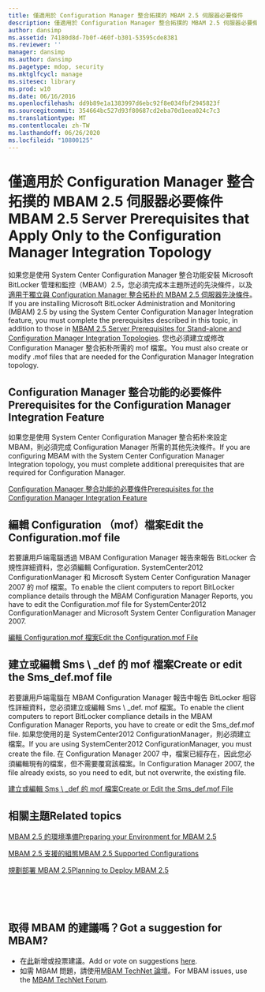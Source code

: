 ```yaml
---
title: 僅適用於 Configuration Manager 整合拓撲的 MBAM 2.5 伺服器必要條件
description: 僅適用於 Configuration Manager 整合拓撲的 MBAM 2.5 伺服器必要條件
author: dansimp
ms.assetid: 74180d8d-7b0f-460f-b301-53595cde8381
ms.reviewer: ''
manager: dansimp
ms.author: dansimp
ms.pagetype: mdop, security
ms.mktglfcycl: manage
ms.sitesec: library
ms.prod: w10
ms.date: 06/16/2016
ms.openlocfilehash: dd9b89e1a1383997d6ebc92f8e034fbf2945823f
ms.sourcegitcommit: 354664bc527d93f80687cd2eba70d1eea024c7c3
ms.translationtype: MT
ms.contentlocale: zh-TW
ms.lasthandoff: 06/26/2020
ms.locfileid: "10800125"
---
```

# <span data-ttu-id="dbe41-103">僅適用於 Configuration Manager 整合拓撲的 MBAM 2.5 伺服器必要條件</span><span class="sxs-lookup"><span data-stu-id="dbe41-103">MBAM 2.5 Server Prerequisites that Apply Only to the Configuration Manager Integration Topology</span></span>


<span data-ttu-id="dbe41-104">如果您是使用 System Center Configuration Manager 整合功能安裝 Microsoft BitLocker 管理和監控（MBAM）2.5，您必須完成本主題所述的先決條件，以及[適用于獨立與 Configuration Manager 整合拓朴的 MBAM 2.5 伺服器先決條件](mbam-25-server-prerequisites-for-stand-alone-and-configuration-manager-integration-topologies.md)。</span><span class="sxs-lookup"><span data-stu-id="dbe41-104">If you are installing Microsoft BitLocker Administration and Monitoring (MBAM) 2.5 by using the System Center Configuration Manager Integration feature, you must complete the prerequisites described in this topic, in addition to those in [MBAM 2.5 Server Prerequisites for Stand-alone and Configuration Manager Integration Topologies](mbam-25-server-prerequisites-for-stand-alone-and-configuration-manager-integration-topologies.md).</span></span> <span data-ttu-id="dbe41-105">您也必須建立或修改 Configuration Manager 整合拓朴所需的 mof 檔案。</span><span class="sxs-lookup"><span data-stu-id="dbe41-105">You must also create or modify .mof files that are needed for the Configuration Manager Integration topology.</span></span>

## <span data-ttu-id="dbe41-106">Configuration Manager 整合功能的必要條件</span><span class="sxs-lookup"><span data-stu-id="dbe41-106">Prerequisites for the Configuration Manager Integration Feature</span></span>


<span data-ttu-id="dbe41-107">如果您是使用 System Center Configuration Manager 整合拓朴來設定 MBAM，則必須完成 Configuration Manager 所需的其他先決條件。</span><span class="sxs-lookup"><span data-stu-id="dbe41-107">If you are configuring MBAM with the System Center Configuration Manager Integration topology, you must complete additional prerequisites that are required for Configuration Manager.</span></span>

[<span data-ttu-id="dbe41-108">Configuration Manager 整合功能的必要條件</span><span class="sxs-lookup"><span data-stu-id="dbe41-108">Prerequisites for the Configuration Manager Integration Feature</span></span>](prerequisites-for-the-configuration-manager-integration-feature.md)

## <span data-ttu-id="dbe41-109">編輯 Configuration （mof）檔案</span><span class="sxs-lookup"><span data-stu-id="dbe41-109">Edit the Configuration.mof file</span></span>


<span data-ttu-id="dbe41-110">若要讓用戶端電腦透過 MBAM Configuration Manager 報告來報告 BitLocker 合規性詳細資料，您必須編輯 Configuration. SystemCenter2012 ConfigurationManager 和 Microsoft System Center Configuration Manager 2007 的 mof 檔案。</span><span class="sxs-lookup"><span data-stu-id="dbe41-110">To enable the client computers to report BitLocker compliance details through the MBAM Configuration Manager Reports, you have to edit the Configuration.mof file for SystemCenter2012 ConfigurationManager and Microsoft System Center Configuration Manager 2007.</span></span>

[<span data-ttu-id="dbe41-111">編輯 Configuration.mof 檔案</span><span class="sxs-lookup"><span data-stu-id="dbe41-111">Edit the Configuration.mof File</span></span>](edit-the-configurationmof-file-mbam-25.md)

## <a href="" id="create-or-edit-the-sms-def-mof-file"></a><span data-ttu-id="dbe41-112">建立或編輯 Sms \ _def 的 mof 檔案</span><span class="sxs-lookup"><span data-stu-id="dbe41-112">Create or edit the Sms\_def.mof file</span></span>


<span data-ttu-id="dbe41-113">若要讓用戶端電腦在 MBAM Configuration Manager 報告中報告 BitLocker 相容性詳細資料，您必須建立或編輯 Sms \ _def. mof 檔案。</span><span class="sxs-lookup"><span data-stu-id="dbe41-113">To enable the client computers to report BitLocker compliance details in the MBAM Configuration Manager Reports, you have to create or edit the Sms\_def.mof file.</span></span> <span data-ttu-id="dbe41-114">如果您使用的是 SystemCenter2012 ConfigurationManager，則必須建立檔案。</span><span class="sxs-lookup"><span data-stu-id="dbe41-114">If you are using SystemCenter2012 ConfigurationManager, you must create the file.</span></span> <span data-ttu-id="dbe41-115">在 Configuration Manager 2007 中，檔案已經存在，因此您必須編輯現有的檔案，但不需要覆寫該檔案。</span><span class="sxs-lookup"><span data-stu-id="dbe41-115">In Configuration Manager 2007, the file already exists, so you need to edit, but not overwrite, the existing file.</span></span>

[<span data-ttu-id="dbe41-116">建立或編輯 Sms \ _def 的 mof 檔案</span><span class="sxs-lookup"><span data-stu-id="dbe41-116">Create or Edit the Sms\_def.mof File</span></span>](create-or-edit-the-sms-defmof-file-mbam-25.md)


## <span data-ttu-id="dbe41-117">相關主題</span><span class="sxs-lookup"><span data-stu-id="dbe41-117">Related topics</span></span>


[<span data-ttu-id="dbe41-118">MBAM 2.5 的環境準備</span><span class="sxs-lookup"><span data-stu-id="dbe41-118">Preparing your Environment for MBAM 2.5</span></span>](preparing-your-environment-for-mbam-25.md)

[<span data-ttu-id="dbe41-119">MBAM 2.5 支援的組態</span><span class="sxs-lookup"><span data-stu-id="dbe41-119">MBAM 2.5 Supported Configurations</span></span>](mbam-25-supported-configurations.md)

[<span data-ttu-id="dbe41-120">規劃部署 MBAM 2.5</span><span class="sxs-lookup"><span data-stu-id="dbe41-120">Planning to Deploy MBAM 2.5</span></span>](planning-to-deploy-mbam-25.md)

 

 
## <span data-ttu-id="dbe41-121">取得 MBAM 的建議嗎？</span><span class="sxs-lookup"><span data-stu-id="dbe41-121">Got a suggestion for MBAM?</span></span>
- <span data-ttu-id="dbe41-122">在[此](http://mbam.uservoice.com/forums/268571-microsoft-bitlocker-administration-and-monitoring)新增或投票建議。</span><span class="sxs-lookup"><span data-stu-id="dbe41-122">Add or vote on suggestions [here](http://mbam.uservoice.com/forums/268571-microsoft-bitlocker-administration-and-monitoring).</span></span> 
- <span data-ttu-id="dbe41-123">如需 MBAM 問題，請使用[MBAM TechNet 論壇](https://social.technet.microsoft.com/Forums/home?forum=mdopmbam)。</span><span class="sxs-lookup"><span data-stu-id="dbe41-123">For MBAM issues, use the [MBAM TechNet Forum](https://social.technet.microsoft.com/Forums/home?forum=mdopmbam).</span></span>




